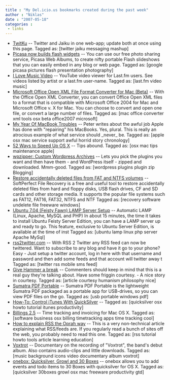 ```yaml
---
title : "My Del.icio.us bookmarks created during the past week"
author : "Niklas"
date : "2007-05-18"
categories : 
 - links
---
```


- [TwitKu](http://www.twitku.com/ "http://www.twitku.com/") -- Twitter and Jaiku in one web-app; update both at once using this page. Tagged as: \[twitter jaiku messaging mashup\]
- [Picasa now builds flash widgets](http://googleblog.blogspot.com/2007/05/oh-places-youll-go.html "http://googleblog.blogspot.com/2007/05/oh-places-youll-go.html") -- You can use our free photo sharing service, Picasa Web Albums, to create nifty portable Flash slideshows that you can easily embed in any blog or web page. Tagged as: \[google picasa pictures flash presentation photography\]
- [I Love Music Video](http://www.ilovemusicvideo.net/ "http://www.ilovemusicvideo.net/") -- YouTube video viewer for Last.fm users. See videos listed by artist or a last.fm user-name. Tagged as: \[last.fm video music\]
- [Microsoft Office Open XML File Format Converter for Mac (Beta)](http://www.microsoft.com/mac/downloads.aspx?pid=download&location=/mac/download/Office2004/ConverterBeta.xml&secid=4&ssid=34&flgnosysreq=True "http://www.microsoft.com/mac/downloads.aspx?pid=download&location=/mac/download/Office2004/ConverterBeta.xml&secid=4&ssid=34&flgnosysreq=True") -- With the Office Open XML Converter, you can convert Office Open XML files to a format that is compatible with Microsoft Office 2004 for Mac and Microsoft Office v. X for Mac. You can choose to convert and open one file, or convert a large number of files. Tagged as: \[mac office converter xml tools osx beta office2007 microsoft\]
- [My Year Of MacBook Troubles](http://peterlindberg.se/my-year-of-macbook-troubles/ "http://peterlindberg.se/my-year-of-macbook-troubles/") -- Peter writes about the awful job Apple has done with "repairing" his MacBooks. Yes, plural. This is really an atrocious example of what service should \_never\_ be. Tagged as: \[apple osx mac service support awful horrid story chronology\]
- [52 Ways to Speed Up OS X](http://www.imafish.co.uk/articles/post/articles/130/52-ways-to-speed-up-os-x/ "http://www.imafish.co.uk/articles/post/articles/130/52-ways-to-speed-up-os-x/") -- Tips abound. Tagged as: \[osx mac tips maintenance apple\]
- [wpzipper: Custom Wordpress Archives](http://wpzipper.com/ "http://wpzipper.com/") -- Lets you pick the plugins you want and then have them - and WordPress itself - zipped and downloaded. Mmm-good. Tagged as: \[wordpress plugins plugin zip Blogging\]
- [Restore accidentally deleted files from FAT and NTFS volumes](http://www.softperfect.com/products/filerecovery/ "http://www.softperfect.com/products/filerecovery/") -- SoftPerfect File Recovery is a free and useful tool to restore accidentally deleted files from hard and floppy disks, USB flash drives, CF and SD cards and other storage media. It supports the popular file systems such as FAT12, FAT16, FAT32, NTFS and NTF Tagged as: \[recovery software undelete file freeware windows\]
- [Ubuntu 7.04 (Feisty Fawn) LAMP Server Setup](http://onlyubuntu.blogspot.com/2007/05/ubuntu-704-feisty-fawn-lamp-server.html "http://onlyubuntu.blogspot.com/2007/05/ubuntu-704-feisty-fawn-lamp-server.html") -- Automatic LAMP (Linux, Apache, MySQL and PHP) In about 15 minutes, the time it takes to install Ubuntu Feisty Server Edition, you can have a LAMP server up and ready to go. This feature, exclusive to Ubuntu Server Edition, is available at the time of inst Tagged as: \[ubuntu lamp linux php server Apache MySql\]
- [rss2twitter.com](http://www.rss2twitter.com/ "http://www.rss2twitter.com/") -- With RSS 2 Twitter any RSS feed can now be twittered. Want to subscribe to any blog and have it go to your phone? Easy - Just setup a twitter account, log in here with that username and password and then add some feeds and that account will twitter away t Tagged as: \[twitter rss mobile sms feed\]
- [Give Hammer a break](http://www.skrenta.com/2007/05/give_hammer_a_break.html "http://www.skrenta.com/2007/05/give_hammer_a_break.html") -- Commenters should keep in mind that this is a real guy they're talking about. Have some friggin courtesy. - A nice story in courtesy. Tagged as: \[article courtesy humanism philosophy nice\]
- [Sumatra PDF Portable](http://portableapps.com/apps/office/sumatra_pdf_portable "http://portableapps.com/apps/office/sumatra_pdf_portable") -- Sumatra PDF Portable is the lightweight Sumatra PDF packaged as a portable app for USB-drives, so you can view PDF files on the go. Tagged as: \[usb portable windows pdf\]
- [How-To: Control iTunes With QuickSilver](http://macapper.com/2007/05/09/how-to-control-itunes-with-quicksilver/ "http://macapper.com/2007/05/09/how-to-control-itunes-with-quicksilver/") -- Tagged as: \[quicksilver osx howto tutorial itunes productivity\]
- [Billings 2.5](http://www.billings2.com/ "http://www.billings2.com/") -- Time tracking and invoicing for Mac OS X. Tagged as: \[software business osx billing timetracking apps time tracking cool\]
- [How to explain RSS the Oprah way](http://cravingideas.blogs.com/backinskinnyjeans/2006/09/how_to_explain_.html "http://cravingideas.blogs.com/backinskinnyjeans/2006/09/how_to_explain_.html") -- This is a very non-technical article explaining what RSS/feeds are. If you regularly read a bunch of sites off the web, you probably need to read this one. Tagged as: \[rss tutorial howto tools article learning education\]
- [Voxtrot](http://www.reaching4lasers.com/ "http://www.reaching4lasers.com/") -- Documentary on the recording of "Voxtrot", the band's debut album. Also contains audio-clips and little downloads. Tagged as: \[music background icons video documentary album voxtrot\]
- [onebox: Quicksilver, Growl and 30 Boxes](http://blog.circlesixdesign.com/download/onebox "http://blog.circlesixdesign.com/download/onebox") -- onebox allows you to add events and todo items to 30 Boxes with quicksilver for OS X. Tagged as: \[quicksilver 30boxes growl osx mac freeware productivity gtd\]

